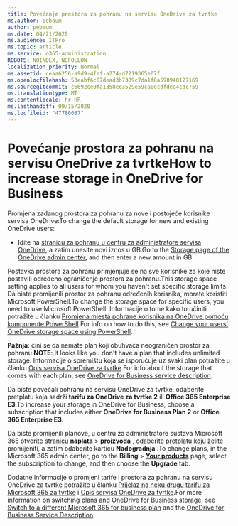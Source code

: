 ```yaml
---
title: Povećanje prostora za pohranu na servisu OneDrive za tvrtke
ms.author: pebaum
author: pebaum
ms.date: 04/21/2020
ms.audience: ITPro
ms.topic: article
ms.service: o365-administration
ROBOTS: NOINDEX, NOFOLLOW
localization_priority: Normal
ms.assetid: ceaa6256-a9d9-4fef-a274-d7219365e07f
ms.openlocfilehash: 53eabf6c87dead3b7309c7da1f8a590940127169
ms.sourcegitcommit: c6692ce0fa1358ec3529e59ca0ecdfdea4cdc759
ms.translationtype: MT
ms.contentlocale: hr-HR
ms.lasthandoff: 09/15/2020
ms.locfileid: "47780087"
---
```

# <a name="how-to-increase-storage-in-onedrive-for-business"></a><span data-ttu-id="c48fa-102">Povećanje prostora za pohranu na servisu OneDrive za tvrtke</span><span class="sxs-lookup"><span data-stu-id="c48fa-102">How to increase storage in OneDrive for Business</span></span>

<span data-ttu-id="c48fa-103">Promjena zadanog prostora za pohranu za nove i postojeće korisnike servisa OneDrive:</span><span class="sxs-lookup"><span data-stu-id="c48fa-103">To change the default storage for new and existing OneDrive users:</span></span>
  
- <span data-ttu-id="c48fa-104">Idite na [stranicu za pohranu u centru za administratore servisa OneDrive](https://admin.onedrive.com/?v=StorageSettings), a zatim unesite novi iznos u GB.</span><span class="sxs-lookup"><span data-stu-id="c48fa-104">Go to the [Storage page of the OneDrive admin center](https://admin.onedrive.com/?v=StorageSettings), and then enter a new amount in GB.</span></span>

<span data-ttu-id="c48fa-105">Postavka prostora za pohranu primjenjuje se na sve korisnike za koje niste postavili određeno ograničenje prostora za pohranu.</span><span class="sxs-lookup"><span data-stu-id="c48fa-105">This storage space setting applies to all users for whom you haven't set specific storage limits.</span></span> <span data-ttu-id="c48fa-106">Da biste promijenili prostor za pohranu određenih korisnika, morate koristiti Microsoft PowerShell.</span><span class="sxs-lookup"><span data-stu-id="c48fa-106">To change the storage space for specific users, you need to use Microsoft PowerShell.</span></span> <span data-ttu-id="c48fa-107">Informacije o tome kako to učiniti potražite u članku [Promjena mjesta pohrane korisnika na OneDrive pomoću komponente PowerShell](https://go.microsoft.com/fwlink/?linkid=866402).</span><span class="sxs-lookup"><span data-stu-id="c48fa-107">For info on how to do this, see [Change your users' OneDrive storage space using PowerShell](https://go.microsoft.com/fwlink/?linkid=866402).</span></span>

<span data-ttu-id="c48fa-108">**Pažnja**: čini se da nemate plan koji obuhvaća neograničen prostor za pohranu.</span><span class="sxs-lookup"><span data-stu-id="c48fa-108">**NOTE**: It looks like you don't have a plan that includes unlimited storage.</span></span> <span data-ttu-id="c48fa-109">Informacije o spremištu koja se isporučuje uz svaki plan potražite u članku [Opis servisa OneDrive za tvrtke](https://go.microsoft.com/fwlink/p/?LinkID=826071).</span><span class="sxs-lookup"><span data-stu-id="c48fa-109">For info about the storage that comes with each plan, see [OneDrive for Business service description](https://go.microsoft.com/fwlink/p/?LinkID=826071).</span></span>
  
<span data-ttu-id="c48fa-110">Da biste povećali pohranu na servisu OneDrive za tvrtke, odaberite pretplatu koja sadrži **tarifu za OneDrive za tvrtke 2** ili **Office 365 Enterprise E3**.</span><span class="sxs-lookup"><span data-stu-id="c48fa-110">To increase your storage in OneDrive for Business, choose a subscription that includes either **OneDrive for Business Plan 2** or **Office 365 Enterprise E3**.</span></span> 
  
<span data-ttu-id="c48fa-111">Da biste promijenili planove, u centru za administratore sustava Microsoft 365 otvorite stranicu **naplata** \> **[proizvoda](https://go.microsoft.com/fwlink/p/?linkid=842054)** , odaberite pretplatu koju želite promijeniti, a zatim odaberite karticu **Nadogradnja** .</span><span class="sxs-lookup"><span data-stu-id="c48fa-111">To change plans, in the Microsoft 365 admin center, go to the **Billing** \> **[Your products](https://go.microsoft.com/fwlink/p/?linkid=842054)** page, select the subscription to change, and then choose the **Upgrade** tab.</span></span>
  
<span data-ttu-id="c48fa-112">Dodatne informacije o promjeni tarife i prostora za pohranu na servisu OneDrive za tvrtke potražite u članku [Prijelaz na neku drugu tarifu za Microsoft 365 za tvrtke](https://go.microsoft.com/fwlink/?LinkId=2031117) i [Opis servisa OneDrive za tvrtke](https://go.microsoft.com/fwlink/p/?LinkId-2031122).</span><span class="sxs-lookup"><span data-stu-id="c48fa-112">For more information on switching plans and OneDrive for Business storage, see [Switch to a different Microsoft 365 for business plan](https://go.microsoft.com/fwlink/?LinkId=2031117) and the [OneDrive for Business Service Description](https://go.microsoft.com/fwlink/p/?LinkId-2031122).</span></span>